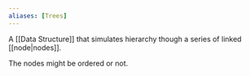 ```yaml
---
aliases: [Trees]
---
```


A [[Data Structure]] that simulates hierarchy though a series of linked [[node|nodes]].

The nodes might be ordered or not.